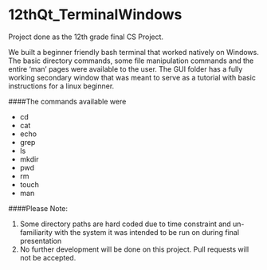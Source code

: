 # 12thQt_TerminalWindows
Project done as the 12th grade final CS Project.

We built a beginner friendly bash terminal that worked natively on Windows. The basic directory commands, some file manipulation commands and the entire ‘man’ pages were available to the user. 
The GUI folder has a fully working secondary window that was meant to serve as a tutorial with basic instructions for a linux beginner.

####The commands available were
- cd 
- cat
- echo
- grep
- ls
- mkdir
- pwd
- rm
- touch
- man

####Please Note:

1. Some directory paths are hard coded due to time constraint and un-familiarity with the system it was intended to be run on during final presentation
2. No further development will be done on this project. Pull requests will not be accepted.
